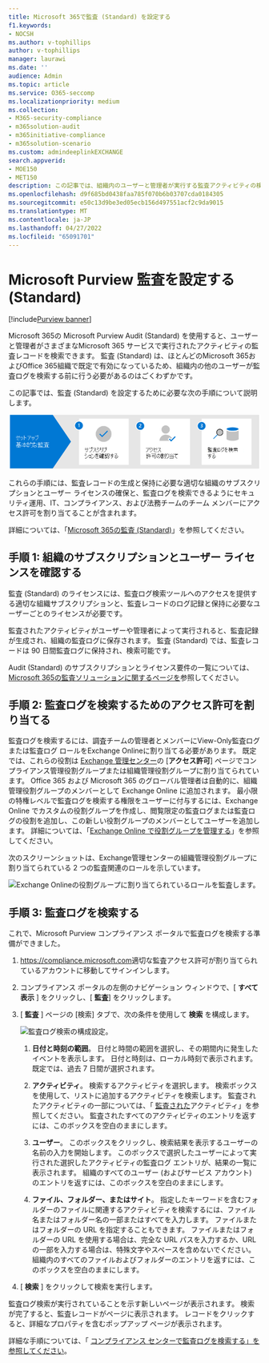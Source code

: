 ```yaml
---
title: Microsoft 365で監査 (Standard) を設定する
f1.keywords:
- NOCSH
ms.author: v-tophillips
author: v-tophillips
manager: laurawi
ms.date: ''
audience: Admin
ms.topic: article
ms.service: O365-seccomp
ms.localizationpriority: medium
ms.collection:
- M365-security-compliance
- m365solution-audit
- m365initiative-compliance
- m365solution-scenario
ms.custom: admindeeplinkEXCHANGE
search.appverid:
- MOE150
- MET150
description: この記事では、組織内のユーザーと管理者が実行する監査アクティビティの検索を開始できるように、監査 (Standard) を設定する方法について説明します。
ms.openlocfilehash: d9f685bd0438faa785f070b6b03707cda0184305
ms.sourcegitcommit: e50c13d9be3ed05ecb156d497551acf2c9da9015
ms.translationtype: MT
ms.contentlocale: ja-JP
ms.lasthandoff: 04/27/2022
ms.locfileid: "65091701"
---
```

# <a name="set-up-microsoft-purview-audit-standard"></a>Microsoft Purview 監査を設定する (Standard)

[!include[Purview banner](../includes/purview-rebrand-banner.md)]

Microsoft 365の Microsoft Purview Audit (Standard) を使用すると、ユーザーと管理者がさまざまなMicrosoft 365 サービスで実行されたアクティビティの監査レコードを検索できます。 監査 (Standard) は、ほとんどのMicrosoft 365およびOffice 365組織で既定で有効になっているため、組織内の他のユーザーが監査ログを検索する前に行う必要があるのはごくわずかです。

この記事では、監査 (Standard) を設定するために必要な次の手順について説明します。

![監査 (Standard) を設定する手順。](../media/BasicAuditingWorkflow.png)

これらの手順には、監査レコードの生成と保持に必要な適切な組織のサブスクリプションとユーザー ライセンスの確保と、監査ログを検索できるようにセキュリティ運用、IT、コンプライアンス、および法務チームのチーム メンバーにアクセス許可を割り当てることが含まれます。

詳細については、「[Microsoft 365の監査 (Standard)](auditing-solutions-overview.md#audit-standard)」を参照してください。

## <a name="step-1-verify-organization-subscription-and-user-licensing"></a>手順 1: 組織のサブスクリプションとユーザー ライセンスを確認する

監査 (Standard) のライセンスには、監査ログ検索ツールへのアクセスを提供する適切な組織サブスクリプションと、監査レコードのログ記録と保持に必要なユーザーごとのライセンスが必要です。

監査されたアクティビティがユーザーや管理者によって実行されると、監査記録が生成され、組織の監査ログに保存されます。 監査 (Standard) では、監査レコードは 90 日間監査ログに保持され、検索可能です。

Audit (Standard) のサブスクリプションとライセンス要件の一覧については、[Microsoft 365の監査ソリューションに関するページを](auditing-solutions-overview.md#licensing-requirements)参照してください。

## <a name="step-2-assign-permissions-to-search-the-audit-log"></a>手順 2: 監査ログを検索するためのアクセス許可を割り当てる

監査ログを検索するには、調査チームの管理者とメンバーにView-Only監査ログまたは監査ログ ロールをExchange Onlineに割り当てる必要があります。 既定では、これらの役割は <a href="https://go.microsoft.com/fwlink/p/?linkid=2059104" target="_blank">Exchange 管理センター</a>の [**アクセス許可**] ページでコンプライアンス管理役割グループまたは組織管理役割グループに割り当てられています。 Office 365 および Microsoft 365 のグローバル管理者は自動的に、組織管理役割グループのメンバーとして Exchange Online に追加されます。 最小限の特権レベルで監査ログを検索する権限をユーザーに付与するには、Exchange Online でカスタムの役割グループを作成し、閲覧限定の監査ログまたは監査ログの役割を追加し、この新しい役割グループのメンバーとしてユーザーを追加します。 詳細については、「[Exchange Online で役割グループを管理する](/Exchange/permissions-exo/role-groups)」を参照してください。

次のスクリーンショットは、Exchange管理センターの組織管理役割グループに割り当てられている 2 つの監査関連のロールを示しています。

![Exchange Onlineの役割グループに割り当てられているロールを監査します。](../media/EACAuditRoles.png)

## <a name="step-3-search-the-audit-log"></a>手順 3: 監査ログを検索する

これで、Microsoft Purview コンプライアンス ポータルで監査ログを検索する準備ができました。

1. <https://compliance.microsoft.com>適切な監査アクセス許可が割り当てられているアカウントに移動してサインインします。

2. コンプライアンス ポータルの左側のナビゲーション ウィンドウで、[ **すべて表示** ] をクリックし、[ **監査**] をクリックします。

3. [ **監査** ] ページの [検索] タブで、次の条件を使用して **検索** を構成します。 

   ![監査ログ検索の構成設定。](../media/AuditLogSearchToolMCCCallouts.png)

   1. **日付と時刻の範囲**。 日付と時間の範囲を選択し、その期間内に発生したイベントを表示します。 日付と時刻は、ローカル時刻で表示されます。 既定では、過去 7 日間が選択されます。
  
   2. **アクティビティ**。 検索するアクティビティを選択します。 検索ボックスを使用して、リストに追加するアクティビティを検索します。 監査されたアクティビティの一部については、「 [監査された](search-the-audit-log-in-security-and-compliance.md#audited-activities)アクティビティ」を参照してください。 監査されたすべてのアクティビティのエントリを返すには、このボックスを空白のままにします。
  
   3. **ユーザー**。  このボックスをクリックし、検索結果を表示するユーザーの名前の入力を開始します。 このボックスで選択したユーザーによって実行された選択したアクティビティの監査ログ エントリが、結果の一覧に表示されます。 組織のすべてのユーザー (およびサービス アカウント) のエントリを返すには、このボックスを空白のままにします。
  
   4. **ファイル、フォルダー、またはサイト**。 指定したキーワードを含むフォルダーのファイルに関連するアクティビティを検索するには、ファイル名またはフォルダー名の一部またはすべてを入力します。 ファイルまたはフォルダーの URL を指定することもできます。 ファイルまたはフォルダーの URL を使用する場合は、完全な URL パスを入力するか、URL の一部を入力する場合は、特殊文字やスペースを含めないでください。 組織内のすべてのファイルおよびフォルダーのエントリを返すには、このボックスを空白のままにします。

4. [ **検索** ] をクリックして検索を実行します。

監査ログ検索が実行されていることを示す新しいページが表示されます。 検索が完了すると、監査レコードがページに表示されます。 レコードをクリックすると、詳細なプロパティを含むポップアップ ページが表示されます。

詳細な手順については、「 [コンプライアンス センターで監査ログを検索する」を参照してください](search-the-audit-log-in-security-and-compliance.md)。
